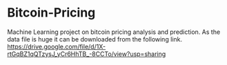 # Bitcoin-Pricing
Machine Learning project on bitcoin pricing analysis and prediction. As the data file is huge it can be downloaded from the following link. 
https://drive.google.com/file/d/1X-rtGqBZ1qQTzysJ_yCr6HhTB_-8CCTo/view?usp=sharing 


